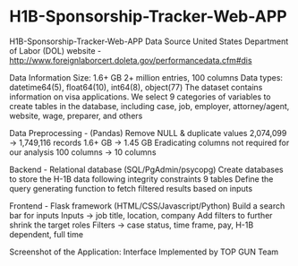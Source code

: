 # H1B-Sponsorship-Tracker-Web-APP
H1B-Sponsorship-Tracker-Web-APP
Data Source
United States Department of Labor (DOL) website - http://www.foreignlaborcert.doleta.gov/performancedata.cfm#dis

Data Information
Size: 1.6+ GB 2+ million entries, 100 columns Data types: datetime64(5), float64(10), int64(8), object(77) The dataset contains information on visa applications. We select 9 categories of variables to create tables in the database, including case, job, employer, attorney/agent, website, wage, preparer, and others

Data Preprocessing - (Pandas)
Remove NULL & duplicate values 2,074,099 -> 1,749,116 records 1.6+ GB -> 1.45 GB Eradicating columns not required for our analysis 100 columns -> 10 columns

Backend - Relational database (SQL/PgAdmin/psycopg)
Create databases to store the H-1B data following integrity constraints 9 tables Define the query generating function to fetch filtered results based on inputs

Frontend - Flask framework (HTML/CSS/Javascript/Python)
Build a search bar for inputs Inputs -> job title, location, company Add filters to further shrink the target roles Filters -> case status, time frame, pay, H-1B dependent, full time

Screenshot of the Application:
Interface Implemented by TOP GUN Team

